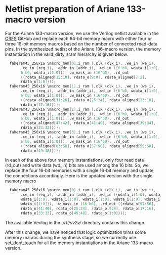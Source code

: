 # Netlist preparation of Ariane 133-macro version
For the Ariane 133-macro version, we use the Verilog netlist available in the [ORFS](https://github.com/The-OpenROAD-Project/OpenROAD-flow-scripts/tree/master/flow/designs/src/ariane) GitHub and replace each 64-bit memory macro with either four or three 16-bit memory macros based on the number of connected read-data pins. In the synthesized netlist of the Ariane 136-macro version, the memory instantiation in the valid_dirty_sram hierarchy is given below.
```Verilog
  fakeram45_256x16 \macro_mem[0].i_ram (.clk (clk_i), .we_in (we_i),
       .ce_in (req_i), .addr_in (addr_i), .wd_in ({6'b0, wdata_i[1:0],
       6'b0, wdata_i[1:0]}), .w_mask_in (16'b0), .rd_out
       ({rdata_aligned[15:10], rdata_o[9:8], rdata_aligned[7:2],
       rdata_o[1:0]}));
  fakeram45_256x16 \macro_mem[1].i_ram (.clk (clk_i), .we_in (we_i),
       .ce_in (req_i), .addr_in (addr_i), .wd_in ({6'b0, wdata_i[1:0],
       6'b0, wdata_i[1:0]}), .w_mask_in (16'b0), .rd_out
       ({rdata_aligned[31:26], rdata_o[25:24], rdata_aligned[23:18],
       rdata_o[17:16]}));
  fakeram45_256x16 \macro_mem[2].i_ram (.clk (clk_i), .we_in (we_i),
       .ce_in (req_i), .addr_in (addr_i), .wd_in ({6'b0, wdata_i[1:0],
       6'b0, wdata_i[1:0]}), .w_mask_in (16'b0), .rd_out
       ({rdata_aligned[47:42], rdata_o[41:40], rdata_aligned[39:34],
       rdata_o[33:32]}));
  fakeram45_256x16 \macro_mem[3].i_ram (.clk (clk_i), .we_in (we_i),
       .ce_in (req_i), .addr_in (addr_i), .wd_in ({6'b0, wdata_i[1:0],
       6'b0, wdata_i[1:0]}), .w_mask_in (16'b0), .rd_out
       ({rdata_aligned[63:58], rdata_o[57:56], rdata_aligned[55:50],
       rdata_o[49:48]}));
```
In each of the above four memory instantiations, only four read data (rd_out) and write data (wd_in) bits are used among the 16 bits. So, we replace the four 16-bit memories with a single 16-bit memory and update the connections accordingly. Here is the updated version with the single memory macro

```Verilog
  fakeram45_256x16 \macro_mem[0].i_ram (.clk (clk_i), .we_in (we_i),
       .ce_in (req_i), .addr_in (addr_i), .wd_in ({wdata_i[1:0], wdata_i[1:0],
       wdata_i[1:0], wdata_i[1:0], wdata_i[1:0], wdata_i[1:0], wdata_i[1:0], 
       wdata_i[1:0]}), .w_mask_in (16'b0), .rd_out ({rdata_o[57:56], 
       rdata_o[41:40], rdata_o[25:24], rdata_o[9:8], rdata_o[17:16], 
       rdata_o[33:32], rdata_o[49:48], rdata_o[1:0]}));
```
The available Verilog in the *./rtl/sv2v/* directory contains this change.

After this change, we have noticed that logic optimization trims some memory macros during the synthesis stage, so we currently use set_dont_touch for all the memory instantiations in the Ariane 133-macro version.
